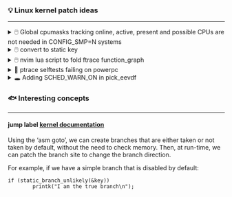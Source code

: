 ### 💡 Linux kernel patch ideas
---

<details><summary> 🖱️ Global cpumasks tracking online, active, present and possible CPUs are not needed in CONFIG_SMP=N systems </summary>

\
Move the global CPU mask variables i.e. `__cpu_online_mask`, `__cpu_active_mask`,
`__cpu_present_mask`, and `__cpu_possible_mask` inside the CONFIG_SMP macro.
This change is important because when CONFIG_SMP is set to N (meaning SMP
is disabled), these CPU masks aren’t needed. By doing this, we can remove
or simplify the #ifdef conditional blocks in the code. The main benefit is
that it saves memory by not allocating these CPU masks on systems that
don’t use SMP.
        

```c
/* kernel/cpu.c
 *
 * Activate the first processor.
 */
void __init boot_cpu_init(void)
{
        int cpu = smp_processor_id();

        /* Mark the boot cpu "present", "online" etc for SMP and UP case */
        set_cpu_online(cpu, true);
        set_cpu_active(cpu, true);
        set_cpu_present(cpu, true);
        set_cpu_possible(cpu, true);

#ifdef CONFIG_SMP
        __boot_cpu_id = cpu;
#endif
}
```
---

</details>

<details><summary> 🖱️ convert to static key </summary>

\
Can `cpu_hotplug_offline_disabled` and `cpu_hotplug_disabled` be converted to static keys?
- since hotplug is a rare event, this code path isn't exercised much, hence does it make sense to use static key here

```c
/* kernel/cpu.c */
 static int cpu_down_maps_locked(unsigned int cpu, enum cpuhp_state target)
  {
          struct cpu_down_work work = { .cpu = cpu, .target = target, };

          /*
           * If the platform does not support hotplug, report it explicitly to
           * differentiate it from a transient offlining failure.
           */
          if (cpu_hotplug_offline_disabled)
                  return -EOPNOTSUPP;
          if (cpu_hotplug_disabled)
                  return -EBUSY;

          /*
           * Ensure that the control task does not run on the to be offlined
           * CPU to prevent a deadlock against cfs_b->period_timer.
           * Also keep at least one housekeeping cpu onlined to avoid generating
           * an empty sched_domain span.
           */
          for_each_cpu_and(cpu, cpu_online_mask, housekeeping_cpumask(HK_TYPE_DOMAIN)) {
                  if (cpu != work.cpu)
                          return work_on_cpu(cpu, __cpu_down_maps_locked, &work);
          }
          return -EBUSY;
  }
```
---

</details>

<details><summary> 🖱️ nvim lua script to fold ftrace function_graph </summary>

[something like this](https://github.com/torvalds/linux/blob/09fbf3d502050282bf47ab3babe1d4ed54dd1fd8/Documentation/trace/function-graph-fold.vim)  but in lua
Will need to understand: 
- vim folds and how do they work
- ftrace:
  - collect a trace, matching parenthesis part needs to be verified
  - just enable ftrace function_graph globally, because ftrace will start tracing in the middle, proper folds will not be possible
  - or, maybe just trace a given function, here, ftrace will start tracing only when a function is hit, stops tracing the it exits, this would work, i suppose

---

</details>


<details><summary> 🔎 ptrace selftests failing on powerpc </summary>

\
Build and run `ptrace` selftests in linux kernel
```bash
make O=/tmp/ptrace headers
make -C tools/testing/selftests/ O=/tmp/ptrace TARGETS=ptrace run_tests
```

```
make: Entering directory '/root//linux/tools/testing/selftests'
make[1]: Entering directory '/root//linux/tools/testing/selftests/ptrace'
CFLAGS = -std=c99 -pthread -Wall -isystem /tmp/ptrace/usr/include
KHDR_INCLUDES = -isystem /tmp/ptrace/usr/include
  CC       set_syscall_info
  CC       peeksiginfo
  CC       vmaccess
  CC       get_set_sud
make[1]: Leaving directory '/root//linux/tools/testing/selftests/ptrace'
make[1]: Entering directory '/root//linux/tools/testing/selftests/ptrace'
CFLAGS = -std=c99 -pthread -Wall -isystem /tmp/ptrace/usr/include
KHDR_INCLUDES = -isystem /tmp/ptrace/usr/include
TAP version 13
1..5
# timeout set to 45
# selftests: ptrace: get_syscall_info
# TAP version 13
# 1..1
# # Starting 1 tests from 1 test cases.
# #  RUN           global.get_syscall_info ...
# #            OK  global.get_syscall_info
# ok 1 global.get_syscall_info
# # PASSED: 1 / 1 tests passed.
# # Totals: pass:1 fail:0 xfail:0 xpass:0 skip:0 error:0
ok 1 selftests: ptrace: get_syscall_info

# timeout set to 45
# selftests: ptrace: set_syscall_info
# TAP version 13
# 1..1
# # Starting 1 tests from 1 test cases.
# #  RUN           global.set_syscall_info ...
# #            OK  global.set_syscall_info
# ok 1 global.set_syscall_info
# # PASSED: 1 / 1 tests passed.
# # Totals: pass:1 fail:0 xfail:0 xpass:0 skip:0 error:0
ok 2 selftests: ptrace: set_syscall_info

# timeout set to 45
# selftests: ptrace: peeksiginfo
# PASS
ok 3 selftests: ptrace: peeksiginfo

# timeout set to 45
# selftests: ptrace: vmaccess
# TAP version 13
# 1..2
# # Starting 2 tests from 1 test cases.
# #  RUN           global.vmaccess ...
# #            OK  global.vmaccess
# ok 1 global.vmaccess
# #  RUN           global.attach ...
# # attach: Test terminated by timeout
# #          FAIL  global.attach
# not ok 2 global.attach
# # FAILED: 1 / 2 tests passed.
# # Totals: pass:1 fail:1 xfail:0 xpass:0 skip:0 error:0
not ok 4 selftests: ptrace: vmaccess # exit=1

# timeout set to 45
# selftests: ptrace: get_set_sud
# TAP version 13
# 1..1
# # Starting 1 tests from 1 test cases.
# #  RUN           global.get_set_sud ...
# # get_set_sud.c:43:get_set_sud:Expected ret (-1) == 0 (0)
# # get_set_sud: Test terminated by assertion
# #          FAIL  global.get_set_sud
# not ok 1 global.get_set_sud
# # FAILED: 0 / 1 tests passed.
# # Totals: pass:0 fail:1 xfail:0 xpass:0 skip:0 error:0
not ok 5 selftests: ptrace: get_set_sud # exit=1
make[1]: Leaving directory '/root//linux/tools/testing/selftests/ptrace'
make: Leaving directory '/root//linux/tools/testing/selftests'
```

---

</details>

<details><summary>🕳️ Adding SCHED_WARN_ON in pick_eevdf</summary>

There is a possibility that `pick_eevdf()` can still return `NULL` causing kernel panic in `pick_next_entity()`
```diff
diff --git a/kernel/sched/fair.c b/kernel/sched/fair.c
index 1c0ef435a7aa..be8e3ba38d63 100644
--- a/kernel/sched/fair.c
+++ b/kernel/sched/fair.c
@@ -964,6 +964,12 @@ static struct sched_entity *pick_eevdf(struct cfs_rq *cfs_rq)
        if (!best || (curr && entity_before(curr, best)))
                best = curr;

+       /*
+        * The return value of pick_eevdf gets dereferenced
+        * without a NULL check in pick_next_entity.
+        * Add SCHED_WARN_ON to catch it.
+        */
+       SCHED_WARN_ON(!best);
        return best;
 }
```
</details>


### 🐟 Interesting concepts
---
#### jump label [kernel documentation](https://docs.kernel.org/staging/static-keys.html)
  
Using the ‘asm goto’, we can create branches that are either taken or not taken by default, without the need to check memory. Then, at run-time, we can patch the branch site to change the branch direction.

For example, if we have a simple branch that is disabled by default:

```
if (static_branch_unlikely(&key))
        printk("I am the true branch\n");
```
